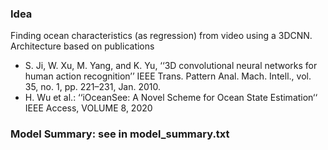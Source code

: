 ### Idea 
Finding ocean characteristics (as regression) from video using a 3DCNN.
Architecture based on publications 
- S. Ji, W. Xu, M. Yang, and K. Yu, ‘‘3D convolutional neural networks for human action recognition’’ IEEE Trans. Pattern Anal. Mach. Intell., vol. 35, no. 1, pp. 221–231, Jan. 2010.
- H. Wu et al.: ‘‘iOceanSee: A Novel Scheme for Ocean State Estimation‘‘ IEEE Access, VOLUME 8, 2020


### Model Summary: see in model_summary.txt
